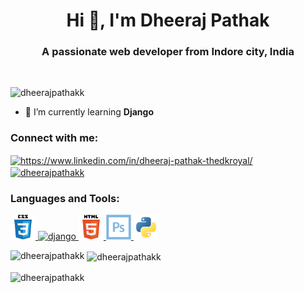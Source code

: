 <h1 align="center">Hi 👋, I'm Dheeraj Pathak</h1>
<h3 align="center">A passionate web developer from Indore city, India </h3>
<img src="https://camo.githubusercontent.com/5ddf73ad3a205111cf8c686f687fc216c2946a75005718c8da5b837ad9de78c9/68747470733a2f2f7468756d62732e6766796361742e636f6d2f4576696c4e657874446576696c666973682d736d616c6c2e676966" alt="">

<p align="left"> <img src="https://komarev.com/ghpvc/?username=dheerajpathakk&label=Profile%20views&color=0e75b6&style=flat" alt="dheerajpathakk" /> </p>

<!-- <p align="left"> <a href="https://github.com/ryo-ma/github-profile-trophy"><img src="https://github-profile-trophy.vercel.app/?username=dheerajpathakk" alt="dheerajpathakk" /></a> </p> -->

- 🌱 I’m currently learning **Django**

<h3 align="left">Connect with me:</h3>
<p align="left">
<a href="https://linkedin.com/in/https://www.linkedin.com/in/dheeraj-pathak-thedkroyal/" target="blank"><img align="center" src="https://raw.githubusercontent.com/rahuldkjain/github-profile-readme-generator/master/src/images/icons/Social/linked-in-alt.svg" alt="https://www.linkedin.com/in/dheeraj-pathak-thedkroyal/" height="30" width="40" /></a>
<a href="https://instagram.com/dheerajpathakk" target="blank"><img align="center" src="https://raw.githubusercontent.com/rahuldkjain/github-profile-readme-generator/master/src/images/icons/Social/instagram.svg" alt="dheerajpathakk" height="30" width="40" /></a>
</p>

<h3 align="left">Languages and Tools:</h3>
<p align="left"> <a href="https://www.w3schools.com/css/" target="_blank" rel="noreferrer"> <img src="https://raw.githubusercontent.com/devicons/devicon/master/icons/css3/css3-original-wordmark.svg" alt="css3" width="40" height="40"/> </a> <a href="https://www.djangoproject.com/" target="_blank" rel="noreferrer"> <img src="https://cdn.worldvectorlogo.com/logos/django.svg" alt="django" width="40" height="40"/> </a> <a href="https://www.w3.org/html/" target="_blank" rel="noreferrer"> <img src="https://raw.githubusercontent.com/devicons/devicon/master/icons/html5/html5-original-wordmark.svg" alt="html5" width="40" height="40"/> </a> <a href="https://www.photoshop.com/en" target="_blank" rel="noreferrer"> <img src="https://raw.githubusercontent.com/devicons/devicon/master/icons/photoshop/photoshop-line.svg" alt="photoshop" width="40" height="40"/> </a> <a href="https://www.python.org" target="_blank" rel="noreferrer"> <img src="https://raw.githubusercontent.com/devicons/devicon/master/icons/python/python-original.svg" alt="python" width="40" height="40"/> </a> </p>

<p><img align="left" src="https://github-readme-stats.vercel.app/api/top-langs?username=dheerajpathakk&show_icons=true&locale=en&layout=compact" alt="dheerajpathakk" /></p>

<p>&nbsp;<img align="center" src="https://github-readme-stats.vercel.app/api?username=dheerajpathakk&show_icons=true&locale=en" alt="dheerajpathakk" /></p>

<p><img align="center" src="https://github-readme-streak-stats.herokuapp.com/?user=dheerajpathakk&" alt="dheerajpathakk" /></p>
 
